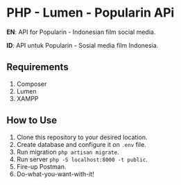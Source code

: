 # PHP - Lumen - Popularin APi
**EN**: API for Popularin - Indonesian film social media.

**ID**: API untuk Popularin - Sosial media film Indonesia.

## Requirements
1. Composer
2. Lumen
3. XAMPP

## How to Use
1. Clone this repository to your desired location.
2. Create database and configure it on `.env` file.
3. Run migration `php artisan migrate`.
4. Run server `php -S localhost:8000 -t public`.
5. Fire-up Postman.
6. Do-what-you-want-with-it!
